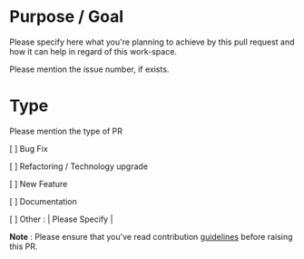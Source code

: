 # Purpose / Goal
Please specify here what you're planning to achieve by this pull request and how it can help in regard of this work-space. 

Please mention the issue number, if exists.

# Type
Please mention the type of PR


[ ] Bug Fix

[ ] Refactoring / Technology upgrade

[ ] New Feature

[ ] Documentation

[ ] Other : | Please Specify |


**Note** : Please ensure that you've read contribution [guidelines](CONTRIBUTING.md) before raising this PR.

